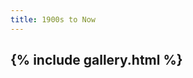 ```yaml
---
title: 1900s to Now
---
```

{% include gallery.html %}
<a-entity environment="preset: yavapai"></a-entity>
--
